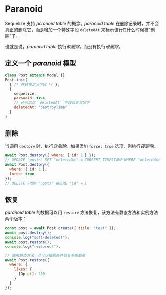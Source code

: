 # Paranoid

Sequelize 支持 *paranoid table* 的概念。*paranoid table* 在删除记录时，并不会真正的删除它，而是增加一个特殊字段 `deletedAt` 来标示该行在什么时候被“删除”了。

也就是说，*paranoid table* 执行*软删除*，而没有执行*硬删除*。



## 定义一个 *paranoid* 模型

```javascript
class Post extends Model {}
Post.init(
  { /* 在这里定义字段 */ },
  {
    sequelize,
    paranoid: true,
    // 还可以给 `deletedAt` 字段自定义名字
    deletedAt: "destroyTime"
  }
)
```



## 删除

当调用 `destory` 时，执行*软删除*。如果添加 `force: true` 选项，则执行*硬删除*。

```javascript
await Post.destory({ where: { id: 1 } });
// UPDATE "posts" SET "deletedAt" = CURRENT_TIMESTAMP WHERE "deletedAt" IS NULL AND "id" = 1
await Post.destory({
  where: { id: 1 },
  force: true
});
// DELETE FROM "posts" WHERE "id" = 1
```



## 恢复

*paranoid table* 的数据可以用 `restore` 方法恢复，该方法有静态方法和实例方法两个版本：

```javascript
const post = await Post.create({ title: "test" });
await post.destroy();
console.log("soft-deleted!");
await post.restore();
console.log("restored!");

// 使用静态方法，也可以根据条件恢复多条数据
await Post.restore({
  where: {
    likes: {
      [Op.gt]: 100
    }
  }
});
```

